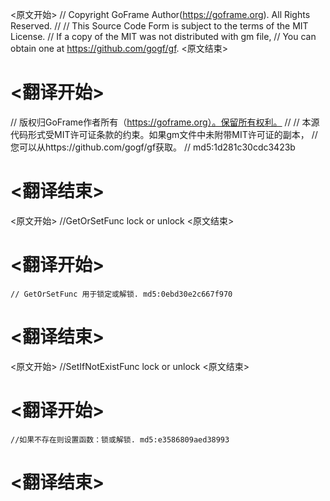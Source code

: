 
<原文开始>
// Copyright GoFrame Author(https://goframe.org). All Rights Reserved.
//
// This Source Code Form is subject to the terms of the MIT License.
// If a copy of the MIT was not distributed with gm file,
// You can obtain one at https://github.com/gogf/gf.
<原文结束>

# <翻译开始>
// 版权归GoFrame作者所有（https://goframe.org）。保留所有权利。
//
// 本源代码形式受MIT许可证条款的约束。如果gm文件中未附带MIT许可证的副本，
// 您可以从https://github.com/gogf/gf获取。
// md5:1d281c30cdc3423b
# <翻译结束>


<原文开始>
//GetOrSetFunc lock or unlock
<原文结束>

# <翻译开始>
	// GetOrSetFunc 用于锁定或解锁. md5:0ebd30e2c667f970
# <翻译结束>


<原文开始>
//SetIfNotExistFunc lock or unlock
<原文结束>

# <翻译开始>
	//如果不存在则设置函数：锁或解锁. md5:e3586809aed38993
# <翻译结束>

